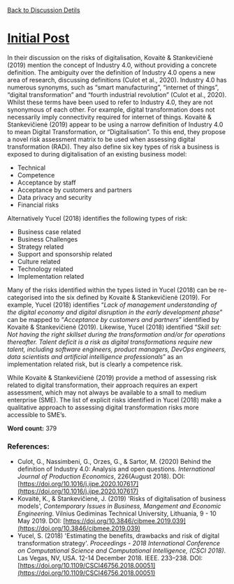 [Back to Discussion Detils](../ColabDiscus1.md)
# [Initial Post](https://www.my-course.co.uk/mod/forum/discuss.php?d=245506#p450033)
In their discussion on the risks of digitalisation, Kovaitė & Stankevičienė (2019) mention the concept of Industry 4.0, without providing a concrete definition. The ambiguity over the definition of Industry 4.0 opens a new area of research, discussing definitions (Culot et al., 2020). Industry 4.0 has numerous synonyms, such as “smart manufacturing”, “internet of things”, “digital transformation” and “fourth industrial revolution” (Culot et al., 2020).
Whilst these terms have been used to refer to Industry 4.0, they are not synonymous of each other. For example, digital transformation does not necessarily imply connectivity required for internet of things. 
Kovaitė & Stankevičienė (2019) appear to be using a narrow definition of Industry 4.0 to mean Digital Transformation, or “Digitalisation”. To this end, they propose a novel risk assessment matrix to be used when assessing digital transformation (RADi). They also define six key types of risk a business is exposed to during digitalisation of an existing business model: 
-	Technical
-	Competence
-	Acceptance by staff
-	Acceptance by customers and partners
-	Data privacy and security 
-	Financial risks
  
Alternatively Yucel (2018) identifies the following types of risk:

-	Business case related
-	Business Challenges
-	Strategy related
-	Support and sponsorship related
-	Culture related
-	Technology related
-	Implementation related

Many of the risks identified within the types listed in Yucel (2018) can be re-categorised into the six defined by Kovaitė & Stankevičienė (2019). For example, Yucel (2018) identifies “*Lack of management understanding of the digital economy and digital disruption in the early development phase*” can be mapped to “*Acceptance by customers and partners*” identified by Kovaitė & Stankevičienė (2019). Likewise, Yucel (2018) identified  “*Skill set: Not having the right skillset during the transformation and/or for operations thereafter. Talent deficit is a risk as digital transformations require new talent, including software engineers, product managers, DevOps engineers, data scientists and artificial intelligence professionals*” as an implementation related risk, but is clearly a competence risk. 

While Kovaitė & Stankevičienė (2019) provide a method of assessing risk related to digital transformation, their approach requires an expert assessment, which may not always be available to a small to medium enterprise (SME). The list of explicit risks identified in Yucel (2018) make a qualitative approach to assessing digital transformation risks more accessible to SME’s. 

**Word count:** 379

### References:
* Culot, G., Nassimbeni, G., Orzes, G., & Sartor, M. (2020) Behind the definition of Industry 4.0: Analysis and open questions. *International Journal of Production Economics*, 226(August 2018). DOI: [https://doi.org/10.1016/j.ijpe.2020.107617](https://doi.org/10.1016/j.ijpe.2020.107617)
* Kovaitė, K., & Stankevičienė, J. (2019) 'Risks of digitalisation of business models', *Contemporary Issues in Business, Mangement and Economic Engineering*. Vilnius Gediminas Technical University, Lithuania, 9 - 10 May 2019. DOI: [https://doi.org/10.3846/cibmee.2019.039](https://doi.org/10.3846/cibmee.2019.039)
* Yucel, S. (2018) 'Estimating the benefits, drawbacks and risk of digital transformation strategy'. *Proceedings - 2018 International Conference on Computational Science and Computational Intelligence, (CSCI 2018)*. Las Vegas, NV, USA. 12-14 December 2018. IEEE. 233–238. DOI: [https://doi.org/10.1109/CSCI46756.2018.00051](https://doi.org/10.1109/CSCI46756.2018.00051)